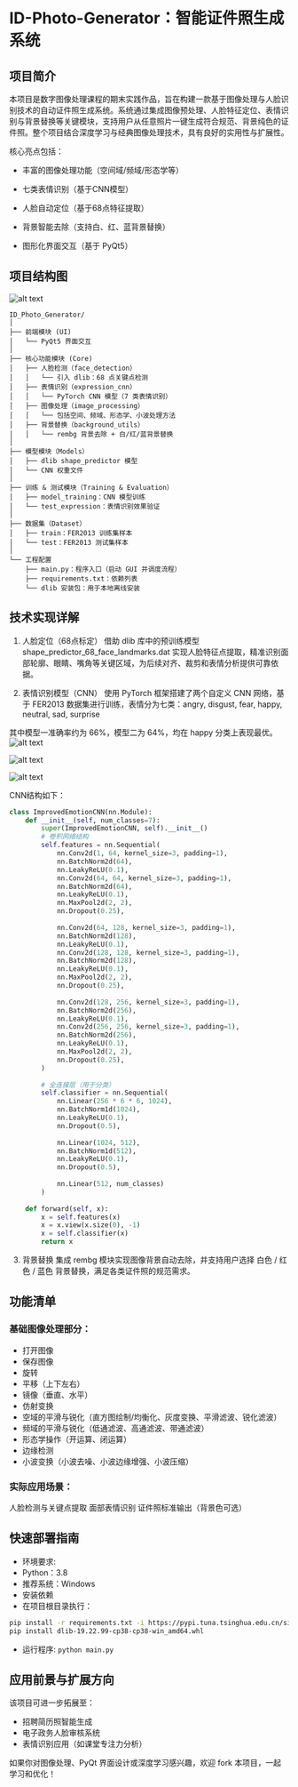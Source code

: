 # ID-Photo-Generator：智能证件照生成系统
## 项目简介
本项目是数字图像处理课程的期末实践作品，旨在构建一款基于图像处理与人脸识别技术的自动证件照生成系统。系统通过集成图像预处理、人脸特征定位、表情识别与背景替换等关键模块，支持用户从任意照片一键生成符合规范、背景纯色的证件照。整个项目结合深度学习与经典图像处理技术，具有良好的实用性与扩展性。

核心亮点包括：

- 丰富的图像处理功能（空间域/频域/形态学等）

-  七类表情识别（基于CNN模型）

-  人脸自动定位（基于68点特征提取）

- 背景智能去除（支持白、红、蓝背景替换）

-  图形化界面交互（基于 PyQt5）

## 项目结构图
![alt text](image-4.png)
```
ID_Photo_Generator/
│
├── 前端模块 (UI)
│   └── PyQt5 界面交互
│
├── 核心功能模块 (Core)
│   ├── 人脸检测（face_detection）
│   │   └── 引入 dlib：68 点关键点检测
│   ├── 表情识别（expression_cnn）
│   │   └── PyTorch CNN 模型（7 类表情识别）
│   ├── 图像处理（image_processing）
│   │   └── 包括空间、频域、形态学、小波处理方法
│   ├── 背景替换（background_utils）
│   │   └── rembg 背景去除 + 白/红/蓝背景替换
│
├── 模型模块（Models）
│   ├── dlib shape_predictor 模型
│   └── CNN 权重文件
│
├── 训练 & 测试模块（Training & Evaluation）
│   ├── model_training：CNN 模型训练
│   └── test_expression：表情识别效果验证
│
├── 数据集（Dataset）
│   ├── train：FER2013 训练集样本
│   └── test：FER2013 测试集样本
│
└── 工程配置
    ├── main.py：程序入口（启动 GUI 并调度流程）
    ├── requirements.txt：依赖列表
    └── dlib 安装包：用于本地离线安装
```
## 技术实现详解
1. 人脸定位（68点标定）
借助 dlib 库中的预训练模型 shape_predictor_68_face_landmarks.dat 实现人脸特征点提取，精准识别面部轮廓、眼睛、嘴角等关键区域，为后续对齐、裁剪和表情分析提供可靠依据。

2. 表情识别模型（CNN）
使用 PyTorch 框架搭建了两个自定义 CNN 网络，基于 FER2013 数据集进行训练，表情分为七类：angry, disgust, fear, happy, neutral, sad, surprise

其中模型一准确率约为 66%，模型二为 64%，均在 happy 分类上表现最优。
![alt text](image-2.png)

![alt text](image.png)

![alt text](image-1.png)

CNN结构如下：
```python
class ImprovedEmotionCNN(nn.Module):
    def __init__(self, num_classes=7):
        super(ImprovedEmotionCNN, self).__init__()
        # 卷积网络结构
        self.features = nn.Sequential(
            nn.Conv2d(1, 64, kernel_size=3, padding=1),
            nn.BatchNorm2d(64),
            nn.LeakyReLU(0.1),
            nn.Conv2d(64, 64, kernel_size=3, padding=1),
            nn.BatchNorm2d(64),
            nn.LeakyReLU(0.1),
            nn.MaxPool2d(2, 2),
            nn.Dropout(0.25),
            
            nn.Conv2d(64, 128, kernel_size=3, padding=1),
            nn.BatchNorm2d(128),
            nn.LeakyReLU(0.1),
            nn.Conv2d(128, 128, kernel_size=3, padding=1),
            nn.BatchNorm2d(128),
            nn.LeakyReLU(0.1),
            nn.MaxPool2d(2, 2),
            nn.Dropout(0.25),
            
            nn.Conv2d(128, 256, kernel_size=3, padding=1),
            nn.BatchNorm2d(256),
            nn.LeakyReLU(0.1),
            nn.Conv2d(256, 256, kernel_size=3, padding=1),
            nn.BatchNorm2d(256),
            nn.LeakyReLU(0.1),
            nn.MaxPool2d(2, 2),
            nn.Dropout(0.25),
        )
        
        # 全连接层（用于分类）
        self.classifier = nn.Sequential(
            nn.Linear(256 * 6 * 6, 1024),
            nn.BatchNorm1d(1024),
            nn.LeakyReLU(0.1),
            nn.Dropout(0.5),
            
            nn.Linear(1024, 512),
            nn.BatchNorm1d(512),
            nn.LeakyReLU(0.1),
            nn.Dropout(0.5),
            
            nn.Linear(512, num_classes)
        )
        
    def forward(self, x):
        x = self.features(x)
        x = x.view(x.size(0), -1)
        x = self.classifier(x)
        return x
```
3. 背景替换
集成 rembg 模块实现图像背景自动去除，并支持用户选择 白色 / 红色 / 蓝色 背景替换，满足各类证件照的规范需求。

## 功能清单
### 基础图像处理部分：
- 打开图像
- 保存图像
- 旋转
- 平移（上下左右）
- 镜像（垂直、水平）
- 仿射变换
- 空域的平滑与锐化（直方图绘制/均衡化、灰度变换、平滑滤波、锐化滤波）
- 频域的平滑与锐化（低通滤波、高通滤波、带通滤波）
- 形态学操作（开运算、闭运算）
- 边缘检测
- 小波变换（小波去噪、小波边缘增强、小波压缩）

### 实际应用场景：
人脸检测与关键点提取
面部表情识别
证件照标准输出（背景色可选）

## 快速部署指南
- 环境要求:
- Python：3.8
- 推荐系统：Windows
- 安装依赖
- 在项目根目录执行：
```bash
pip install -r requirements.txt -i https://pypi.tuna.tsinghua.edu.cn/simple
pip install dlib-19.22.99-cp38-cp38-win_amd64.whl
```
- 运行程序:
`python main.py`
## 应用前景与扩展方向
该项目可进一步拓展至：
- 招聘简历照智能生成
- 电子政务人脸审核系统
- 表情识别应用（如课堂专注力分析）

如果你对图像处理、PyQt 界面设计或深度学习感兴趣，欢迎 fork 本项目，一起学习和优化！
